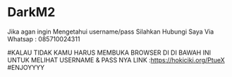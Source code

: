 # DarkM2
Jika agan ingin Mengetahui username/pass
Silahkan Hubungi Saya Via 
Whatsap : 085710024311

#KALAU TIDAK KAMU HARUS MEMBUKA BROWSER DI DI BAWAH INI UNTUK MELIHAT USERNAME & PASS NYA
LINK :https://hokiciki.org/PtueX
#ENJOYYYY

